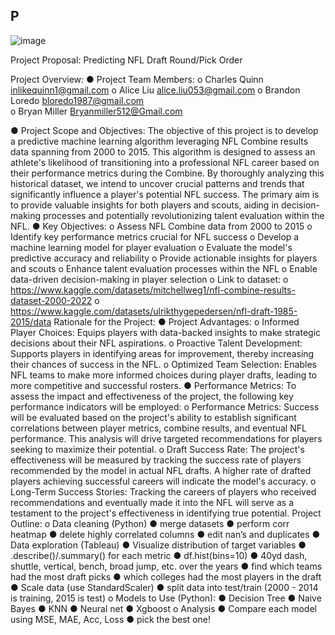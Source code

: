 ## P

![image](https://github.com/CharlesQuinn1/project_4_fantasy_football/assets/128498023/9c80e235-abc4-4d07-ae15-0190c4adf3a0)

Project Proposal: Predicting NFL Draft Round/Pick Order

Project Overview:
●	Project Team Members:
o	Charles Quinn inlikequinn1@gmail.com 
o	Alice Liu alice.liu053@gmail.com 
o	Brandon Loredo  bloredo1987@gmail.com  
o	Bryan Miller Bryanmiller512@Gmail.com 

●	Project Scope and Objectives:
The objective of this project is to develop a predictive machine learning algorithm leveraging NFL Combine results data spanning from 2000 to 2015. This algorithm is designed to assess an athlete's likelihood of transitioning into a professional NFL career based on their performance metrics during the Combine. By thoroughly analyzing this historical dataset, we intend to uncover crucial patterns and trends that significantly influence a player's potential NFL success. The primary aim is to provide valuable insights for both players and scouts, aiding in decision-making processes and potentially revolutionizing talent evaluation within the NFL.
●	Key Objectives:
o	Assess NFL Combine data from 2000 to 2015
o	Identify key performance metrics crucial for NFL success
o	Develop a machine learning model for player evaluation
o	Evaluate the model's predictive accuracy and reliability
o	Provide actionable insights for players and scouts
o	Enhance talent evaluation processes within the NFL
o	Enable data-driven decision-making in player selection
o	Link to dataset:
o	https://www.kaggle.com/datasets/mitchellweg1/nfl-combine-results-dataset-2000-2022 
o	https://www.kaggle.com/datasets/ulrikthygepedersen/nfl-draft-1985-2015/data 
Rationale for the Project:
●	Project Advantages:
o	Informed Player Choices: Equips players with data-backed insights to make strategic decisions about their NFL aspirations.
o	Proactive Talent Development: Supports players in identifying areas for improvement, thereby increasing their chances of success in the NFL.
o	Optimized Team Selection: Enables NFL teams to make more informed choices during player drafts, leading to more competitive and successful rosters.
●	Performance Metrics:
To assess the impact and effectiveness of the project, the following key performance indicators will be employed:
o	Performance Metrics: Success will be evaluated based on the project's ability to establish significant correlations between player metrics, combine results, and eventual NFL performance. This analysis will drive targeted recommendations for players seeking to maximize their potential.
o	Draft Success Rate: The project's effectiveness will be measured by tracking the success rate of players recommended by the model in actual NFL drafts. A higher rate of drafted players achieving successful careers will indicate the model's accuracy.
o	Long-Term Success Stories: Tracking the careers of players who received recommendations and eventually made it into the NFL will serve as a testament to the project's effectiveness in identifying true potential.
Project Outline:
o	Data cleaning (Python)
●	merge datasets
●	perform corr heatmap
●	delete highly correlated columns
●	edit nan’s and duplicates
●	Data exploration (Tableau)
●	Visualize distribution of target variables
●	.describe()/.summary() for each metric
●	df.hist(bins=10)
●	40yd dash, shuttle, vertical, bench, broad jump, etc. over the years
●	find which teams had the most draft picks
●	which colleges had the most players in the draft
●	Scale data (use StandardScaler)
●	split data into test/train (2000 - 2014 is training, 2015 is test)
o	Models to Use (Python):
●	Decision Tree
●	Naive Bayes
●	KNN
●	Neural net
●	Xgboost
o	Analysis
●	Compare each model using MSE, MAE, Acc, Loss
●	pick the best one! 
